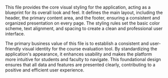 This file provides the core visual styling for the application, acting as a blueprint for its overall look and feel. It defines the main layout, including the header, the primary content area, and the footer, ensuring a consistent and organized presentation on every page. The styling rules set the basic color scheme, text alignment, and spacing to create a clean and professional user interface.

The primary business value of this file is to establish a consistent and user-friendly visual identity for the course evaluation tool. By standardizing the application's appearance, it enhances usability and makes the platform more intuitive for students and faculty to navigate. This foundational design ensures that all data and features are presented clearly, contributing to a positive and efficient user experience.